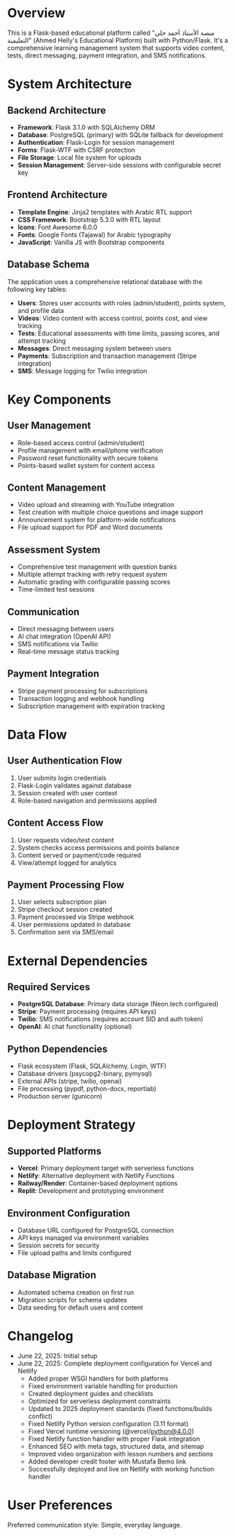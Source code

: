# Overview

This is a Flask-based educational platform called "منصة الأستاذ أحمد حلي التعليمية" (Ahmed Helly's Educational Platform) built with Python/Flask. It's a comprehensive learning management system that supports video content, tests, direct messaging, payment integration, and SMS notifications.

# System Architecture

## Backend Architecture
- **Framework**: Flask 3.1.0 with SQLAlchemy ORM
- **Database**: PostgreSQL (primary) with SQLite fallback for development
- **Authentication**: Flask-Login for session management
- **Forms**: Flask-WTF with CSRF protection
- **File Storage**: Local file system for uploads
- **Session Management**: Server-side sessions with configurable secret key

## Frontend Architecture
- **Template Engine**: Jinja2 templates with Arabic RTL support
- **CSS Framework**: Bootstrap 5.3.0 with RTL layout
- **Icons**: Font Awesome 6.0.0
- **Fonts**: Google Fonts (Tajawal) for Arabic typography
- **JavaScript**: Vanilla JS with Bootstrap components

## Database Schema
The application uses a comprehensive relational database with the following key tables:
- **Users**: Stores user accounts with roles (admin/student), points system, and profile data
- **Videos**: Video content with access control, points cost, and view tracking
- **Tests**: Educational assessments with time limits, passing scores, and attempt tracking
- **Messages**: Direct messaging system between users
- **Payments**: Subscription and transaction management (Stripe integration)
- **SMS**: Message logging for Twilio integration

# Key Components

## User Management
- Role-based access control (admin/student)
- Profile management with email/phone verification
- Password reset functionality with secure tokens
- Points-based wallet system for content access

## Content Management
- Video upload and streaming with YouTube integration
- Test creation with multiple choice questions and image support
- Announcement system for platform-wide notifications
- File upload support for PDF and Word documents

## Assessment System
- Comprehensive test management with question banks
- Multiple attempt tracking with retry request system
- Automatic grading with configurable passing scores
- Time-limited test sessions

## Communication
- Direct messaging between users
- AI chat integration (OpenAI API)
- SMS notifications via Twilio
- Real-time message status tracking

## Payment Integration
- Stripe payment processing for subscriptions
- Transaction logging and webhook handling
- Subscription management with expiration tracking

# Data Flow

## User Authentication Flow
1. User submits login credentials
2. Flask-Login validates against database
3. Session created with user context
4. Role-based navigation and permissions applied

## Content Access Flow
1. User requests video/test content
2. System checks access permissions and points balance
3. Content served or payment/code required
4. View/attempt logged for analytics

## Payment Processing Flow
1. User selects subscription plan
2. Stripe checkout session created
3. Payment processed via Stripe webhook
4. User permissions updated in database
5. Confirmation sent via SMS/email

# External Dependencies

## Required Services
- **PostgreSQL Database**: Primary data storage (Neon.tech configured)
- **Stripe**: Payment processing (requires API keys)
- **Twilio**: SMS notifications (requires account SID and auth token)
- **OpenAI**: AI chat functionality (optional)

## Python Dependencies
- Flask ecosystem (Flask, SQLAlchemy, Login, WTF)
- Database drivers (psycopg2-binary, pymysql)
- External APIs (stripe, twilio, openai)
- File processing (pypdf, python-docx, reportlab)
- Production server (gunicorn)

# Deployment Strategy

## Supported Platforms
- **Vercel**: Primary deployment target with serverless functions
- **Netlify**: Alternative deployment with Netlify Functions
- **Railway/Render**: Container-based deployment options
- **Replit**: Development and prototyping environment

## Environment Configuration
- Database URL configured for PostgreSQL connection
- API keys managed via environment variables
- Session secrets for security
- File upload paths and limits configured

## Database Migration
- Automated schema creation on first run
- Migration scripts for schema updates
- Data seeding for default users and content

# Changelog
- June 22, 2025: Initial setup
- June 22, 2025: Complete deployment configuration for Vercel and Netlify
  - Added proper WSGI handlers for both platforms
  - Fixed environment variable handling for production
  - Created deployment guides and checklists
  - Optimized for serverless deployment constraints
  - Updated to 2025 deployment standards (fixed functions/builds conflict)
  - Fixed Netlify Python version configuration (3.11 format)
  - Fixed Vercel runtime versioning (@vercel/python@4.0.0)
  - Fixed Netlify function handler with proper Flask integration
  - Enhanced SEO with meta tags, structured data, and sitemap
  - Improved video organization with lesson numbers and sections
  - Added developer credit footer with Mustafa Bemo link
  - Successfully deployed and live on Netlify with working function handler

# User Preferences

Preferred communication style: Simple, everyday language.